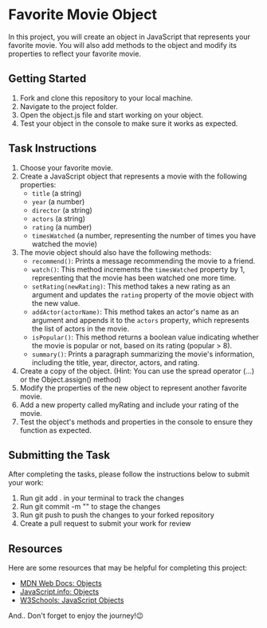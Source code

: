# Favorite Movie Object

In this project, you will create an object in JavaScript that represents your favorite movie. You will also add methods to the object and modify its properties to reflect your favorite movie.

## Getting Started

1. Fork and clone this repository to your local machine.
2. Navigate to the project folder.
3. Open the object.js file and start working on your object.
4. Test your object in the console to make sure it works as expected.

## Task Instructions

1. Choose your favorite movie.
2. Create a JavaScript object that represents a movie with the following properties:
   - `title` (a string)
   - `year` (a number)
   - `director` (a string)
   - `actors` (a string)
   - `rating` (a number)
   - `timesWatched` (a number, representing the number of times you have watched the movie)
3. The movie object should also have the following methods:
   - `recommend()`: Prints a message recommending the movie to a friend.
   - `watch()`: This method increments the `timesWatched` property by 1, representing that the movie has been watched one more time.
   - `setRating(newRating)`: This method takes a new rating as an argument and updates the `rating` property of the movie object with the new value.
   - `addActor(actorName)`: This method takes an actor's name as an argument and appends it to the `actors` property, which represents the list of actors in the movie.
   - `isPopular()`: This method returns a boolean value indicating whether the movie is popular or not, based on its rating (popular > 8).
   - `summary()`: Prints a paragraph summarizing the movie's information, including the title, year, director, actors, and rating.
4. Create a copy of the object. (Hint: You can use the spread operator (...) or the Object.assign() method)
5. Modify the properties of the new object to represent another favorite movie.
6. Add a new property called myRating and include your rating of the movie.
7. Test the object's methods and properties in the console to ensure they function as expected.

## Submitting the Task

After completing the tasks, please follow the instructions below to submit your work:

1. Run git add . in your terminal to track the changes
2. Run git commit -m "" to stage the changes
3. Run git push to push the changes to your forked repository
4. Create a pull request to submit your work for review

## Resources

Here are some resources that may be helpful for completing this project:

- [MDN Web Docs: Objects](https://developer.mozilla.org/en-US/docs/Web/JavaScript/Guide/Working_with_Objects)
- [JavaScript.info: Objects](https://javascript.info/object)
- [W3Schools: JavaScript Objects](https://www.w3schools.com/js/js_objects.asp)

And.. Don't forget to enjoy the journey!😉
